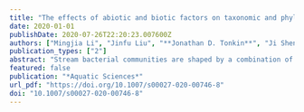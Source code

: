 ```yaml
---
title: "The effects of abiotic and biotic factors on taxonomic and phylogenetic diversity of stream epilithic bacteria around Qiandao Lake"
date: 2020-01-01
publishDate: 2020-07-26T22:20:23.007600Z
authors: ["Mingjia Li", "Jinfu Liu", "**Jonathan D. Tonkin**", "Ji Shen", "Nengwen Xiao", "Jianjun Wang"]
publication_types: ["2"]
abstract: "Stream bacterial communities are shaped by a combination of local and regional processes, such as environmental filtering, biotic interactions and dispersal, but biotic interactions have received comparatively less attention. Here, we investigated stream bacterial alpha and beta diversity within taxonomic and phylogenetic contexts around Qiandao Lake in China. We further examined abiotic and biotic factors on bacterial communities by explicitly considering biotic variables including macroinvertebrate species richness, total cover of periphyton and submerged macrophytes. For alpha and beta diversity, there were consistently high correlations between taxonomic and observed phylogenetic metrics. Taxonomic and phylogenetic diversity could be explained by abiotic and biotic variables, though the former showed a stronger influence. Using a null model to break down the association between species phylogeny and co-occurrence, we found non-significant correlations for alpha and beta diversity between taxonomic and phylogenetic diversity, that is, the standardized effect size of phylogenetic diversity (ses.PD) or Unifrac dissimilarity (ses.Unifrac). Variations in taxonomic and phylogenetic diversity at both alpha and beta levels were mainly explained by pure effect of abiotic variables. Biotic variables, such as macroinvertebrate species richness and total cover of periphyton, significantly explained the variations in ses.PD and ses.Unifrac by 19.4 % and 18.9 %, respectively. Our findings provide an evidence that biotic variables play a non-negligible role in structuring bacterial communities and help to better understand the potential role of biological interactions across trophic levels in streams."
featured: false
publication: "*Aquatic Sciences*"
url_pdf: "https://doi.org/10.1007/s00027-020-00746-8"
doi: "10.1007/s00027-020-00746-8"
---
```


